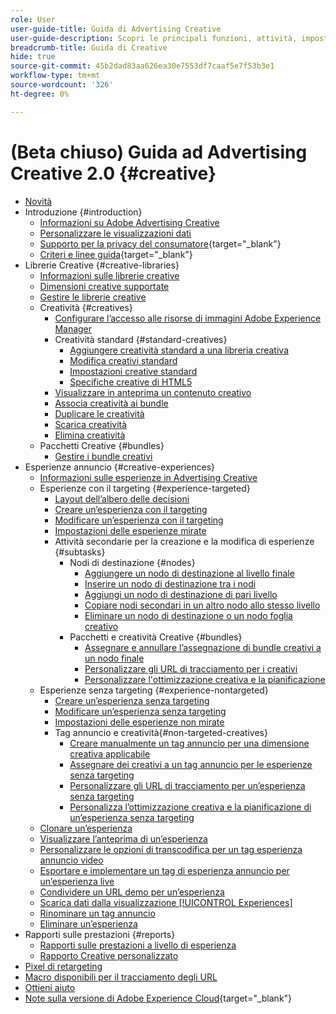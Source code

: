 ```yaml
---
role: User
user-guide-title: Guida di Advertising Creative
user-guide-description: Scopri le principali funzioni, attività, impostazioni e altre risorse necessarie per utilizzare Advertising Creative.
breadcrumb-title: Guida di Creative
hide: true
source-git-commit: 45b2dad83aa626ea30e7553df7caaf5e7f53b3e1
workflow-type: tm+mt
source-wordcount: '326'
ht-degree: 0%

---
```



# (Beta chiuso) Guida ad Advertising Creative 2.0 {#creative}

+ [Novità](/help/creative/home.md)
+ Introduzione {#introduction}
   + [Informazioni su Adobe Advertising Creative](/help/creative/introduction/creative-about.md)
   + [Personalizzare le visualizzazioni dati](/help/creative/introduction/customize-data-views.md)
   + [Supporto per la privacy del consumatore](https://experienceleague.adobe.com/docs/advertising/privacy/home.html){target="_blank"}<!-- This is a duplicate link to this file, so using an absolute link here instead of a relative link. Github doesn't allow duplicate links via relative links. -->
   + [Criteri e linee guida](https://experienceleague.adobe.com/docs/advertising/privacy/home.html){target="_blank"}<!-- This is a duplicate link to this file, so using an absolute link here instead of a relative link. Github doesn't allow duplicate links via relative links. -->
+ Librerie Creative {#creative-libraries}
   + [Informazioni sulle librerie creative](/help/creative/creative-libraries/creative-libraries-about.md)
   + [Dimensioni creative supportate](/help/creative/creative-libraries/creative-sizes.md)
   + [Gestire le librerie creative](/help/creative/creative-libraries/creative-library-manage.md)
   + Creatività {#creatives}
      + [Configurare l’accesso alle risorse di immagini Adobe Experience Manager](/help/creative/creative-libraries/aem-assets-configure.md)
      + Creatività standard {#standard-creatives}
         + [Aggiungere creatività standard a una libreria creativa](/help/creative/creative-libraries/creative-add-standard.md)
         + [Modifica creativi standard](/help/creative/creative-libraries/creative-edit-standard.md)
         + [Impostazioni creative standard](/help/creative/creative-libraries/creative-settings-standard.md)
         + [Specifiche creative di HTML5](/help/creative/creative-libraries/html5-creative-specification.md)
      + [Visualizzare in anteprima un contenuto creativo](/help/creative/creative-libraries/creative-preview.md)
      + [Associa creatività ai bundle](/help/creative/creative-libraries/creative-attach-detach-bundles.md)
      + [Duplicare le creatività](/help/creative/creative-libraries/creative-duplicate.md)
      + [Scarica creatività](/help/creative/creative-libraries/creative-download.md)
      + [Elimina creatività](/help/creative/creative-libraries/creative-delete.md)
   + Pacchetti Creative {#bundles}
      + [Gestire i bundle creativi](/help/creative/creative-libraries/bundle-manage.md)
+ Esperienze annuncio {#creative-experiences}
   + [Informazioni sulle esperienze in Advertising Creative](/help/creative/experiences/experience-about.md)
   + Esperienze con il targeting {#experience-targeted}
      + [Layout dell’albero delle decisioni](/help/creative/experiences/experience-decision-tree.md)
      + [Creare un’esperienza con il targeting](/help/creative/experiences/experience-create-targeting.md)
      + [Modificare un’esperienza con il targeting](/help/creative/experiences/experience-edit-targeting.md)
      + [Impostazioni delle esperienze mirate](/help/creative/experiences/experience-settings-targeting.md)
      + Attività secondarie per la creazione e la modifica di esperienze {#subtasks}
         + Nodi di destinazione {#nodes}
            + [Aggiungere un nodo di destinazione al livello finale](/help/creative/experiences/experience-target-node-add-final.md)
            + [Inserire un nodo di destinazione tra i nodi](/help/creative/experiences/experience-target-node-add-inner.md)
            + [Aggiungi un nodo di destinazione di pari livello](/help/creative/experiences/experience-target-node-add-sibling.md)
            + [Copiare nodi secondari in un altro nodo allo stesso livello](/help/creative/experiences/experience-target-node-copy.md)
            + [Eliminare un nodo di destinazione o un nodo foglia creativo](/help/creative/experiences/experience-target-node-delete.md)
         + Pacchetti e creatività Creative {#bundles}
            + [Assegnare e annullare l’assegnazione di bundle creativi a un nodo finale](/help/creative/experiences/experience-assign-creative-bundles.md)
            + [Personalizzare gli URL di tracciamento per i creativi](/help/creative/experiences/experience-tracking-urls-targeting.md)
            + [Personalizzare l&#39;ottimizzazione creativa e la pianificazione](/help/creative/experiences/experience-optimization-scheduling-targeting.md)
   + Esperienze senza targeting {#experience-nontargeted}
      + [Creare un’esperienza senza targeting](/help/creative/experiences/experience-create-no-targeting.md)
      + [Modificare un’esperienza senza targeting](/help/creative/experiences/experience-edit-no-targeting.md)
      + [Impostazioni delle esperienze non mirate](/help/creative/experiences/experience-settings-no-targeting.md)
      + Tag annuncio e creatività{#non-targeted-creatives}
         + [Creare manualmente un tag annuncio per una dimensione creativa applicabile](/help/creative/experiences/experience-tag-create-manually.md)
         + [Assegnare dei creativi a un tag annuncio per le esperienze senza targeting](/help/creative/experiences/experience-tag-assign-creatives.md)
         + [Personalizzare gli URL di tracciamento per un’esperienza senza targeting](/help/creative/experiences/experience-tracking-urls-no-targeting.md)
         + [Personalizza l’ottimizzazione creativa e la pianificazione di un’esperienza senza targeting](/help/creative/experiences/experience-optimization-scheduling-no-targeting.md)
   + [Clonare un’esperienza](/help/creative/experiences/experience-clone.md)
   + [Visualizzare l’anteprima di un’esperienza](/help/creative/experiences/experience-preview.md)
   + [Personalizzare le opzioni di transcodifica per un tag esperienza annuncio video](/help/creative/experiences/experience-tag-video-transcoding.md)
   + [Esportare e implementare un tag di esperienza annuncio per un’esperienza live](/help/creative/experiences/experience-tag-export.md)
   + [Condividere un URL demo per un’esperienza](/help/creative/experiences/experience-share-demo-url.md)
   + [Scarica dati dalla visualizzazione [!UICONTROL Experiences]](/help/creative/experiences/experience-download-view.md)
   + [Rinominare un tag annuncio](/help/creative/experiences/experience-tag-rename.md)
   + [Eliminare un’esperienza](/help/creative/experiences/experience-delete.md)
+ Rapporti sulle prestazioni {#reports}
   + [Rapporti sulle prestazioni a livello di esperienza](/help/creative/experiences/experience-performance-details.md)
   + [Rapporto Creative personalizzato](/help/creative/report-custom-creative.md)
+ [Pixel di retargeting](/help/creative/pixels/retargeting-pixel-manage.md)
+ [Macro disponibili per il tracciamento degli URL](/help/creative/creative-macros.md)
+ [Ottieni aiuto](/help/creative/get-help.md)
+ [Note sulla versione di Adobe Experience Cloud](https://experienceleague.adobe.com/docs/release-notes/experience-cloud/current.html){target="_blank"}
